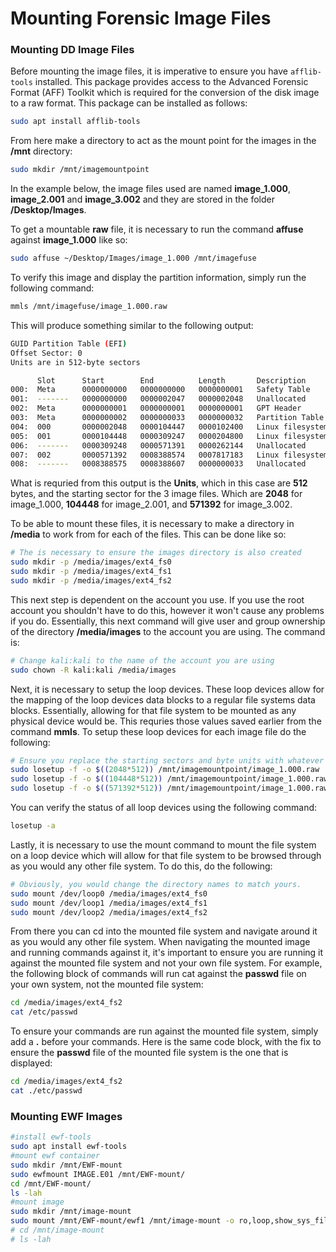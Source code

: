 # Mounting Forensic Image Files

### Mounting DD Image Files

Before mounting the image files, it is imperative to ensure you have ```afflib-tools``` installed. This package provides access to the Advanced Forensic Format (AFF) Toolkit which is required for the conversion of the disk image to a raw format. This package can be installed as follows:
```bash
sudo apt install afflib-tools
```

From here make a directory to act as the mount point for the images in the **/mnt** directory:
```bash
sudo mkdir /mnt/imagemountpoint
```

In the example below, the image files used are named **image_1.000**, **image_2.001** and **image_3.002** and they are stored in the folder **/Desktop/Images**.

To get a mountable **raw** file, it is necessary to run the command **affuse** against **image_1.000** like so:
```bash
sudo affuse ~/Desktop/Images/image_1.000 /mnt/imagefuse
```

To verify this image and display the partition information, simply run the following command:
```bash
mmls /mnt/imagefuse/image_1.000.raw
```

This will produce something similar to the following output:
```bash
GUID Partition Table (EFI)
Offset Sector: 0
Units are in 512-byte sectors

      Slot      Start        End          Length       Description
000:  Meta      0000000000   0000000000   0000000001   Safety Table
001:  -------   0000000000   0000002047   0000002048   Unallocated
002:  Meta      0000000001   0000000001   0000000001   GPT Header
003:  Meta      0000000002   0000000033   0000000032   Partition Table
004:  000       0000002048   0000104447   0000102400   Linux filesystem
005:  001       0000104448   0000309247   0000204800   Linux filesystem
006:  -------   0000309248   0000571391   0000262144   Unallocated
007:  002       0000571392   0008388574   0007817183   Linux filesystem
008:  -------   0008388575   0008388607   0000000033   Unallocated
```

What is requried from this output is the **Units**, which in this case are **512** bytes, and the starting sector for the 3 image files. Which are **2048** for image_1.000, **104448** for image_2.001, and **571392** for image_3.002. 

To be able to mount these files, it is necessary to make a directory in **/media** to work from for each of the files. This can be done like so:
```bash
# The is necessary to ensure the images directory is also created
sudo mkdir -p /media/images/ext4_fs0
sudo mkdir -p /media/images/ext4_fs1
sudo mkdir -p /media/images/ext4_fs2
```

This next step is dependent on the account you use. If you use the root account you shouldn't have to do this, however it won't cause any problems if you do. Essentially, this next command will give user and group ownership of the directory **/media/images** to the account you are using. The command is:
```bash
# Change kali:kali to the name of the account you are using
sudo chown -R kali:kali /media/images
```

Next, it is necessary to setup the loop devices. These loop devices allow for the mapping of the loop devices data blocks to a regular file systems data blocks. Essentially, allowing for that file system to be mounted as any physical device would be. This requries those values saved earlier from the command **mmls**. To setup these loop devices for each image file do the following:
```bash
# Ensure you replace the starting sectors and byte units with whatever values you got from the command mmls
sudo losetup -f -o $((2048*512)) /mnt/imagemountpoint/image_1.000.raw
sudo losetup -f -o $((104448*512)) /mnt/imagemountpoint/image_1.000.raw
sudo losetup -f -o $((571392*512)) /mnt/imagemountpoint/image_1.000.raw
```

You can verify the status of all loop devices using the following command:
```bash
losetup -a
```

Lastly, it is necessary to use the mount command to mount the file system on a loop device which will allow for that file system to be browsed through as you would any other file system. To do this, do the following:
```bash
# Obviously, you would change the directory names to match yours.
sudo mount /dev/loop0 /media/images/ext4_fs0
sudo mount /dev/loop1 /media/images/ext4_fs1
sudo mount /dev/loop2 /media/images/ext4_fs2
```

From there you can cd into the mounted file system and navigate around it as you would any other file system. When navigating the mounted image and running commands against it, it's important to ensure you are running it against the mounted file system and not your own file system. For example, the following block of commands will run cat against the **passwd** file on your own system, not the mounted file system:
```bash
cd /media/images/ext4_fs2
cat /etc/passwd
```

To ensure your commands are run against the mounted file system, simply add a **.** before your commands. Here is the same code block, with the fix to ensure the **passwd** file of the mounted file system is the one that is displayed:
```bash
cd /media/images/ext4_fs2
cat ./etc/passwd
```

### Mounting EWF Images


```bash
#install ewf-tools
sudo apt install ewf-tools
#mount ewf container
sudo mkdir /mnt/EWF-mount
sudo ewfmount IMAGE.E01 /mnt/EWF-mount/
cd /mnt/EWF-mount/
ls -lah
#mount image
sudo mkdir /mnt/image-mount
sudo mount /mnt/EWF-mount/ewf1 /mnt/image-mount -o ro,loop,show_sys_files,streams_interace=windows 
# cd /mnt/image-mount
# ls -lah 
```
